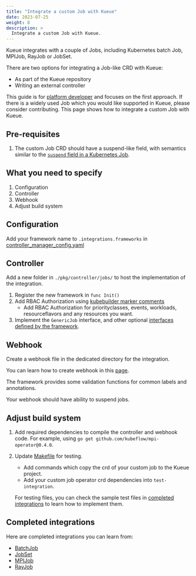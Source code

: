 ```yaml
---
title: "Integrate a custom Job with Kueue"
date: 2023-07-25
weight: 8
description: >
  Integrate a custom Job with Kueue.
---
```


Kueue integrates with a couple of Jobs, including Kubernetes batch Job, MPIJob, RayJob or JobSet.  

There are two options for integrating a Job-like CRD with Kueue:
- As part of the Kueue repository
- Writing an external controller

This guide is for [platform developer](/docs/tasks#platform-developer) and focuses on the first approach.
If there is a widely used Job which you would like supported in Kueue, please consider contributing.
This page shows how to integrate a custom Job with Kueue.

## Pre-requisites

1. The custom Job CRD should have a suspend-like field, with semantics similar to the [`suspend` field in a Kubernetes Job](https://kubernetes.io/docs/concepts/workloads/controllers/job/#suspending-a-job).

## What you need to specify

1. Configuration
2. Controller
3. Webhook
4. Adjust build system

## Configuration

Add your framework name to `.integrations.frameworks` in [controller_manager_config.yaml](https://github.com/kubernetes-sigs/kueue/blob/main/config/components/manager/controller_manager_config.yaml)

## Controller

Add a new folder in `./pkg/controller/jobs/` to host the implementation of the integration.

1. Register the new framework in `func Init()`
2. Add RBAC Authorization using [kubebuilder marker comments](https://book.kubebuilder.io/reference/markers/rbac.html)
    - Add RBAC Authorization for priorityclasses, events, workloads, resourceflavors and any resources you want.
3. Implement the `GenericJob` interface, and other optional [interfaces defined by the framework](https://github.com/kubernetes-sigs/kueue/blob/main/pkg/controller/jobframework/interface.go).

## Webhook

Create a webhook file in the dedicated directory for the integration.

You can learn how to create webhook in this [page](https://book.kubebuilder.io/cronjob-tutorial/webhook-implementation.html).

The framework provides some validation functions for common labels and annotations.

Your webhook should have ability to suspend jobs.


## Adjust build system

1. Add required dependencies to compile the controller and webhook code. For example, using `go get github.com/kubeflow/mpi-operator@0.4.0`.
2. Update [Makefile](https://github.com/kubernetes-sigs/kueue/blob/main/Makefile) for testing.
   - Add commands which copy the crd of your custom job to the Kueue project.
   - Add your custom job operator crd dependencies into `test-integration`.

   For testing files, you can check the sample test files in [completed integrations](#completed-integrations) to learn how to implement them.

## Completed integrations
Here are completed integrations you can learn from:
   - [BatchJob](https://github.com/kubernetes-sigs/kueue/tree/main/pkg/controller/jobs/job)
   - [JobSet](https://github.com/kubernetes-sigs/kueue/tree/main/pkg/controller/jobs/jobset)
   - [MPIJob](https://github.com/kubernetes-sigs/kueue/tree/main/pkg/controller/jobs/mpijob)
   - [RayJob](https://github.com/kubernetes-sigs/kueue/tree/main/pkg/controller/jobs/rayjob)